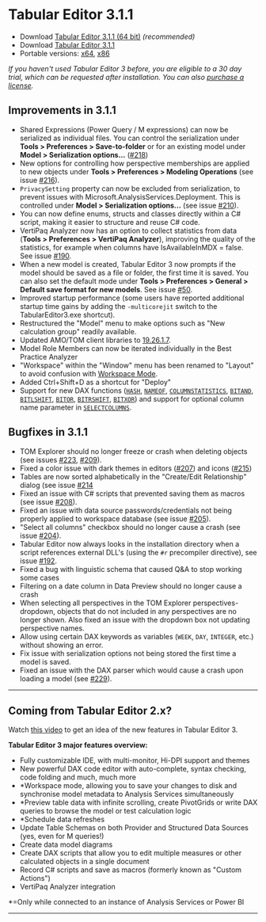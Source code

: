 ﻿# Tabular Editor 3.1.1

- Download [Tabular Editor 3.1.1 (64 bit)](https://cdn.tabulareditor.com/files/TabularEditor.3.1.1.x64.msi) *(recommended)*
- Download [Tabular Editor 3.1.1](https://cdn.tabulareditor.com/files/TabularEditor.3.1.1.x86.msi)
- Portable versions: [x64](https://cdn.tabulareditor.com/files/TabularEditor.3.1.1.x64.zip), [x86](https://cdn.tabulareditor.com/files/TabularEditor.3.1.1.x86.zip)

*If you haven't used Tabular Editor 3 before, you are eligible to a 30 day trial, which can be requested after installation. You can also [purchase a license](https://tabulareditor.com/#licensing).*

## Improvements in 3.1.1

- Shared Expressions (Power Query / M expressions) can now be serialized as individual files. You can control the serialization under **Tools > Preferences > Save-to-folder** or for an existing model under **Model > Serialization options...** ([#218](https://github.com/TabularEditor/TabularEditor3/issues/218))
- New options for controlling how perspective memberships are applied to new objects under **Tools > Preferences > Modeling Operations** (see issue [#216](https://github.com/TabularEditor/TabularEditor3/issues/216)).
- `PrivacySetting` property can now be excluded from serialization, to prevent issues with Microsoft.AnalysisServices.Deployment. This is controlled under **Model > Serialization options...** (see issue [#210](https://github.com/TabularEditor/TabularEditor3/issues/210)).
- You can now define enums, structs and classes directly within a C# script, making it easier to structure and reuse C# code.
- VertiPaq Analyzer now has an option to collect statistics from data (**Tools > Preferences > VertiPaq Analyzer**), improving the quality of the statistics, for example when columns have IsAvailableInMDX = false. See issue [#190](https://github.com/TabularEditor/TabularEditor3/issues/290).
- When a new model is created, Tabular Editor 3 now prompts if the model should be saved as a file or folder, the first time it is saved. You can also set the default mode under **Tools > Preferences > General > Default save format for new models**. See issue [#50](https://github.com/TabularEditor/TabularEditor3/issues/50).
- Improved startup performance (some users have reported additional startup time gains by adding the `-multicorejit` switch to the TabularEditor3.exe shortcut).
- Restructured the "Model" menu to make options such as "New calculation group" readily available.
- Updated AMO/TOM client libraries to [19.26.1.7](https://www.nuget.org/packages/Microsoft.AnalysisServices.retail.amd64/).
- Model Role Members can now be iterated individually in the Best Practice Analyzer
- "Workspace" within the "Window" menu has been renamed to "Layout" to avoid confusion with [Workspace Mode](https://docs.tabulareditor.com/te3/tutorials/workspace-mode.html).
- Added Ctrl+Shift+D as a shortcut for "Deploy"
- Support for new DAX functions ([`HASH`](https://dax.guide/hash), [`NAMEOF`](https://dax.guide/nameof), [`COLUMNSTATISTICS`](https://dax.guide/columnstatistics), [`BITAND`](https://dax.guide/bitand), [`BITLSHIFT`](https://dax.guide/bitlshift), [`BITOR`](https://dax.guide/bitor), [`BITRSHIFT`](https://dax.guide/bitrshift), [`BITXOR`](https://dax.guide/bitxor)) and support for optional column name parameter in [`SELECTCOLUMNS`](https://dax.guide/selectcolumns).

## Bugfixes in 3.1.1

- TOM Explorer should no longer freeze or crash when deleting objects (see issues [#223](https://github.com/TabularEditor/TabularEditor3/issues/223), [#209](https://github.com/TabularEditor/TabularEditor3/issues/209)).
- Fixed a color issue with dark themes in editors ([#207](https://github.com/TabularEditor/TabularEditor3/issues/207)) and icons ([#215](https://github.com/TabularEditor/TabularEditor3/issues/215))
- Tables are now sorted alphabetically in the "Create/Edit Relationship" dialog (see issue [#214](https://github.com/TabularEditor/TabularEditor3/issues/214)
- Fixed an issue with C# scripts that prevented saving them as macros (see issue [#208](https://github.com/TabularEditor/TabularEditor3/issues/208)).
- Fixed an issue with data source passwords/credentials not being properly applied to workspace database (see issue [#205](https://github.com/TabularEditor/TabularEditor3/issues/205)).
- "Select all columns" checkbox should no longer cause a crash (see issue [#204](https://github.com/TabularEditor/TabularEditor3/issues/204)).
- Tabular Editor now always looks in the installation directory when a script references external DLL's (using the `#r` precompiler directive), see issue [#192](https://github.com/TabularEditor/TabularEditor3/issues/192).
- Fixed a bug with linguistic schema that caused Q&A to stop working some cases
- Filtering on a date column in Data Preview should no longer cause a crash
- When selecting all perspectives in the TOM Explorer perspectives-dropdown, objects that do not included in any perspectives are no longer shown. Also fixed an issue with the dropdown box not updating perspective names.
- Allow using certain DAX keywords as variables (`WEEK`, `DAY`, `INTEGER`, etc.) without showing an error.
- Fix issue with serialization options not being stored the first time a model is saved.
- Fixed an issue with the DAX parser which would cause a crash upon loading a model (see [#229](https://github.com/TabularEditor/TabularEditor3/issues/229)).

---
## Coming from Tabular Editor 2.x?

Watch [this video](https://www.youtube.com/watch?v=pt3DdcjfImY) to get an idea of the new features in Tabular Editor 3.

**Tabular Editor 3 major features overview:**
- Fully customizable IDE, with multi-monitor, Hi-DPI support and themes
- New powerful DAX code editor with auto-complete, syntax checking, code folding and much, much more
- *Workspace mode, allowing you to save your changes to disk and synchronise model metadata to Analysis Services simultaneously
- *Preview table data with infinite scrolling, create PivotGrids or write DAX queries to browse the model or test calculation logic
- *Schedule data refreshes
- Update Table Schemas on both Provider and Structured Data Sources (yes, even for M queries!)
- Create data model diagrams
- Create DAX scripts that allow you to edit multiple measures or other calculated objects in a single document
- Record C# scripts and save as macros (formerly known as "Custom Actions")
- VertiPaq Analyzer integration

*=Only while connected to an instance of Analysis Services or Power BI

---